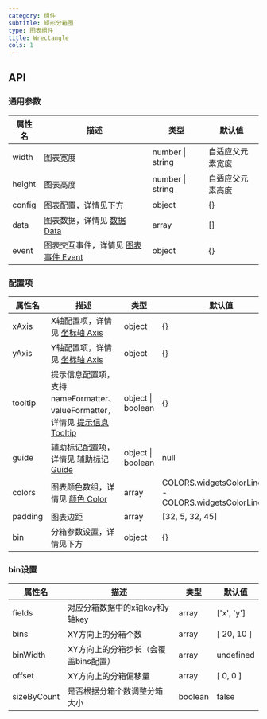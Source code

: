 ```yaml
---
category: 组件
subtitle: 矩形分箱图
type: 图表组件
title: Wrectangle
cols: 1
---
```



## API

### 通用参数

| 属性名    | 描述                                       | 类型               | 默认值      |
| ------ | ---------------------------------------- | ---------------- | -------- |
| width  | 图表宽度                                     | number \| string | 自适应父元素宽度 |
| height | 图表高度                                     | number \| string | 自适应父元素高度 |
| config | 图表配置，详情见下方                               | object           | {}       |
| data   | 图表数据，详情见 [数据 Data](http://aisc.alibaba-inc.com/site/pc#/cate/4/page/140) | array            | []       |
| event  | 图表交互事件，详情见 [图表事件 Event](http://aisc.alibaba-inc.com/site/pc#/cate/4/page/145) | object           | {}       |

### 配置项

| 属性名  | 描述                                                         | 类型              | 默认值                                                   |
| ------- | ------------------------------------------------------------ | ----------------- | -------------------------------------------------------- |
| xAxis   | X轴配置项，详情见 [坐标轴 Axis](http://aisc.alibaba-inc.com/site/pc#/cate/4/page/141) | object            | {}                                                       |
| yAxis   | Y轴配置项，详情见 [坐标轴 Axis](http://aisc.alibaba-inc.com/site/pc#/cate/4/page/141) | object            | {}                                                       |
| tooltip | 提示信息配置项，支持 nameFormatter、valueFormatter，详情见 [提示信息 Tooltip](http://aisc.alibaba-inc.com/site/pc#/cate/4/page/143) | object \| boolean | {}                                                       |
| guide   | 辅助标记配置项，详情见 [辅助标记 Guide](http://aisc.alibaba-inc.com/site/pc#/cate/4/page/144) | object \| boolean | null                                                     |
| colors  | 图表颜色数组，详情见 [颜色 Color](http://aisc.alibaba-inc.com/site/pc#/cate/4/page/149) | array             | COLORS.widgetsColorLinear10 - COLORS.widgetsColorLinear1 |
| padding | 图表边距                                                     | array             | [32, 5, 32, 45]                                          |
| bin     | 分箱参数设置，详情见下方                                     | object            | {}                                                       |

### bin设置

| 属性名      | 描述                                 | 类型    | 默认值     |
| ----------- | ------------------------------------ | ------- | ---------- |
| fields      | 对应分箱数据中的x轴key和y轴key       | array   | ['x', 'y'] |
| bins        | XY方向上的分箱个数                   | array   | [ 20, 10 ] |
| binWidth    | XY方向上的分箱步长（会覆盖bins配置） | array   | undefined  |
| offset      | XY方向上的分箱偏移量                 | array   | [ 0, 0 ]   |
| sizeByCount | 是否根据分箱个数调整分箱大小         | boolean | false      |

